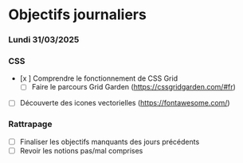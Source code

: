 # Objectifs journaliers

### Lundi 31/03/2025

### CSS

- [x ] Comprendre le fonctionnement de CSS Grid
  - [ ] Faire le parcours Grid Garden (https://cssgridgarden.com/#fr)
- [ ] Découverte des icones vectorielles (https://fontawesome.com/)

### Rattrapage

- [ ] Finaliser les objectifs manquants des jours précédents
- [ ] Revoir les notions pas/mal comprises
